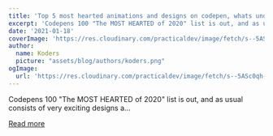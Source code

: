 ```yaml
---
title: 'Top 5 most hearted animations and designs on codepen, whats under the hood ?'
excerpt: 'Codepens 100 "The MOST HEARTED of 2020" list is out, and as usual consists of very exciting designs a...'
date: '2021-01-18'
coverImage: 'https://res.cloudinary.com/practicaldev/image/fetch/s--5ASc0qh---/c_imagga_scale,f_auto,fl_progressive,h_420,q_auto,w_1000/https://dev-to-uploads.s3.amazonaws.com/i/00addwyv1xo69goqr97d.jpg'
author:
  name: Koders
  picture: "assets/blog/authors/koders.png"
ogImage:
  url: 'https://res.cloudinary.com/practicaldev/image/fetch/s--5ASc0qh---/c_imagga_scale,f_auto,fl_progressive,h_420,q_auto,w_1000/https://dev-to-uploads.s3.amazonaws.com/i/00addwyv1xo69goqr97d.jpg'
---
```


Codepens 100 "The MOST HEARTED of 2020" list is out, and as usual consists of very exciting designs a...

[Read more](https://dev.to/keefdrive/top-5-most-hearted-animations-and-designs-on-codepen-whats-under-the-hood-5b0l)
